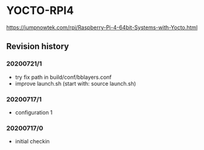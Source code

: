 # YOCTO-RPI4

https://jumpnowtek.com/rpi/Raspberry-Pi-4-64bit-Systems-with-Yocto.html

## Revision history
### 20200721/1
* try fix path in build/conf/bblayers.conf 
* improve launch.sh (start with: source launch.sh)

### 20200717/1
* configuration 1

### 20200717/0
* initial checkin
